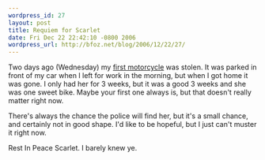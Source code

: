 ```yaml
---
wordpress_id: 27
layout: post
title: Requiem for Scarlet
date: Fri Dec 22 22:42:10 -0800 2006
wordpress_url: http://bfoz.net/blog/2006/12/22/27/
---
```

Two days ago (Wednesday) my [first motorcycle](http://bfoz.net/gallery/v/First+Bike/) was stolen. It was parked in front of my car when I left for work in the morning, but when I got home it was gone. I only had her for 3 weeks, but it was a good 3 weeks and she was one sweet bike. Maybe your first one always is, but that doesn't really matter right now.

There's always the chance the police will find her, but it's a small chance, and certainly not in good shape. I'd like to be hopeful, but I just can't muster it right now.

Rest In Peace Scarlet. I barely knew ye.
